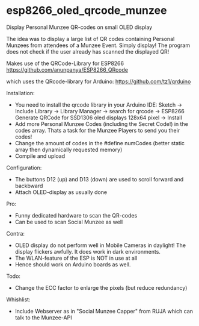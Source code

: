 # esp8266_oled_qrcode_munzee
Display Personal Munzee QR-codes on small OLED display

The idea was to display a large list of QR codes containing Personal Munzees from attendees of a Munzee Event.
Simply display! The program does not check if the user already has scanned the displayed QR!

Makes use of the QRCode-Library for ESP8266
https://github.com/anunpanya/ESP8266_QRcode

which uses the QRcode-library for Arduino:
https://github.com/tz1/qrduino


Installation:
- You need to install the qrcode library in your Arduino IDE:
  Sketch -> Include Library -> Library Manager -> search for qrcode -> ESP8266 Generate QRCode for SSD1306 oled displays 128x64 pixel -> Install
- Add more Personal Munzee Codes (including the Secret Code!) in the codes array.
  Thats a task for the Munzee Players to send you their codes!
- Change the amount of codes in the #define numCodes (better static array then dynamically requested memory)
- Compile and upload

Configuration:
- The buttons D12 (up) and D13 (down) are used to scroll forward and backbward
- Attach OLED-display as usually done

Pro:
- Funny dedicated hardware to scan the QR-codes
- Can be used to scan Social Munzee as well

Contra:
- OLED display do not perform well in Mobile Cameras in daylight! The display flickers awfully. It does work in dark environments.
- The WLAN-feature of the ESP is NOT in use at all
- Hence should work on Arduino boards as well.

Todo:
- Change the ECC factor to enlarge the pixels (but reduce redundancy)

Whishlist:
- Include Webserver as in "Social Munzee Capper" from RUJA which can talk to the Munzee-API 
